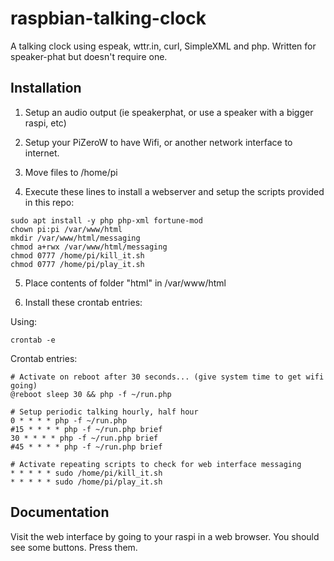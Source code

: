 # raspbian-talking-clock
A talking clock using espeak, wttr.in, curl, SimpleXML and php.  Written for speaker-phat but doesn't require one.

## Installation

1. Setup an audio output (ie speakerphat, or use a speaker with a bigger raspi, etc)

2. Setup your PiZeroW to have Wifi, or another network interface to internet.

3. Move files to /home/pi

4. Execute these lines to install a webserver and setup the scripts provided in this repo:
```
sudo apt install -y php php-xml fortune-mod
chown pi:pi /var/www/html
mkdir /var/www/html/messaging
chmod a+rwx /var/www/html/messaging
chmod 0777 /home/pi/kill_it.sh
chmod 0777 /home/pi/play_it.sh
```

5. Place contents of folder "html" in /var/www/html

6. Install these crontab entries:

Using:
```
crontab -e
```

Crontab entries:
```
# Activate on reboot after 30 seconds... (give system time to get wifi going)
@reboot sleep 30 && php -f ~/run.php

# Setup periodic talking hourly, half hour
0 * * * * php -f ~/run.php
#15 * * * * php -f ~/run.php brief
30 * * * * php -f ~/run.php brief
#45 * * * * php -f ~/run.php brief

# Activate repeating scripts to check for web interface messaging
* * * * * sudo /home/pi/kill_it.sh
* * * * * sudo /home/pi/play_it.sh
```

## Documentation

Visit the web interface by going to your raspi in a web browser.  You should see some buttons.  Press them.
